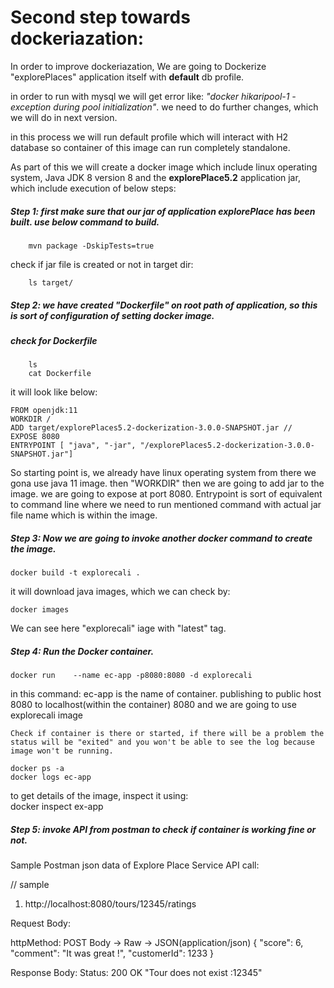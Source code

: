 # Second step towards dockeriazation:

In order to improve dockeriazation, We are going to Dockerize "explorePlaces" application itself with **default** db profile.

in order to run with mysql we will get error like: *"docker hikaripool-1 - exception during pool initialization"*. we need to do further changes, which we will do in next version.

in this process we will run default profile which will interact with H2 database so container of this image can run completely standalone.

As part of this we will create a docker image which include linux operating system, Java JDK 8 version 8 and the **explorePlace5.2** application jar, which include execution of below steps:


##### Step 1: first make sure that our jar of application explorePlace has been built. use below command to build.

		mvn package -DskipTests=true

check if jar file is created or not in target dir:
		
		ls target/ 

##### Step 2: we have created "Dockerfile" on root path of application, so this is sort of configuration of setting docker image.

##### check for Dockerfile

		ls
		cat Dockerfile

it will look like below:

	FROM openjdk:11
	WORKDIR /
	ADD target/explorePlaces5.2-dockerization-3.0.0-SNAPSHOT.jar //
	EXPOSE 8080
	ENTRYPOINT [ "java", "-jar", "/explorePlaces5.2-dockerization-3.0.0-SNAPSHOT.jar"]
	
So starting point is, 
we already have linux operating system from there we gona use java 11 image.
then "WORKDIR" then we are going to add jar to the image.
we are going to expose at port 8080.
Entrypoint is sort of equivalent to command line where we need to run mentioned command with actual jar file name which is within the image.

##### Step 3: Now we are going to invoke another docker command to create the image.

	docker build -t explorecali .

it will download java images, which we can check by:

	docker images	
	
We can see here "explorecali" iage with "latest" tag.
 

##### Step 4: Run the Docker container.

	docker run    --name ec-app -p8080:8080 -d explorecali

in this command:
	ec-app is the name of container.
	publishing to public host 8080 to localhost(within the container) 8080 and we are going to use explorecali image
	
	Check if container is there or started, if there will be a problem the status will be "exited" and you won't be able to see the log because image won't be running.	
	
	docker ps -a
	docker logs ec-app
	
to get details of the image, inspect it using:	
	docker inspect ex-app

##### Step 5: invoke API from postman to check if container is working fine or not.


























Sample Postman json data of Explore Place  Service API call:



// sample
1. http://localhost:8080/tours/12345/ratings

Request Body:

httpMethod: POST
Body -> Raw -> JSON(application/json) 
{
	"score": 6,
	"comment": "It was great !",
	"customerId": 1233
}

Response Body:
Status: 200 OK
"Tour does not exist :12345" 



